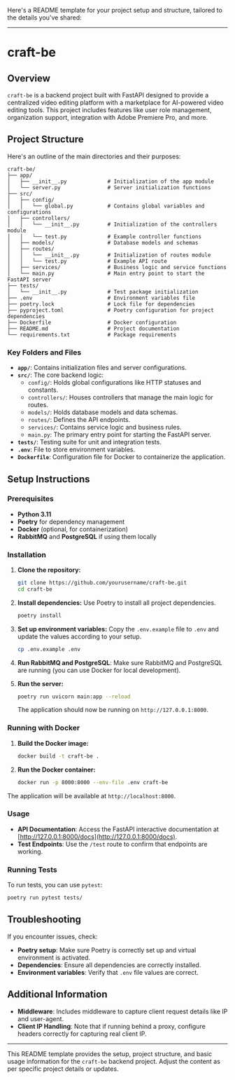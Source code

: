 Here's a README template for your project setup and structure, tailored to the details you've shared:

---

# craft-be

## Overview
`craft-be` is a backend project built with FastAPI designed to provide a centralized video editing platform with a marketplace for AI-powered video editing tools. This project includes features like user role management, organization support, integration with Adobe Premiere Pro, and more.

## Project Structure
Here's an outline of the main directories and their purposes:

```
craft-be/
├── app/
│   ├── __init__.py             # Initialization of the app module
│   └── server.py               # Server initialization functions
├── src/
│   ├── config/
│   │   └── global.py           # Contains global variables and configurations
│   ├── controllers/
│   │   └── __init__.py         # Initialization of the controllers module
│   │   └── test.py             # Example controller functions
│   ├── models/                 # Database models and schemas
│   ├── routes/
│   │   └── __init__.py         # Initialization of routes module
│   │   └── test.py             # Example API route
│   ├── services/               # Business logic and service functions
│   └── main.py                 # Main entry point to start the FastAPI server
├── tests/
│   └── __init__.py             # Test package initialization
├── .env                        # Environment variables file
├── poetry.lock                 # Lock file for dependencies
├── pyproject.toml              # Poetry configuration for project dependencies
├── Dockerfile                  # Docker configuration
├── README.md                   # Project documentation
└── requirements.txt            # Package requirements
```

### Key Folders and Files
- **`app/`**: Contains initialization files and server configurations.
- **`src/`**: The core backend logic:
  - `config/`: Holds global configurations like HTTP statuses and constants.
  - `controllers/`: Houses controllers that manage the main logic for routes.
  - `models/`: Holds database models and data schemas.
  - `routes/`: Defines the API endpoints.
  - `services/`: Contains service logic and business rules.
  - `main.py`: The primary entry point for starting the FastAPI server.
- **`tests/`**: Testing suite for unit and integration tests.
- **`.env`**: File to store environment variables.
- **`Dockerfile`**: Configuration file for Docker to containerize the application.

## Setup Instructions

### Prerequisites
- **Python 3.11**
- **Poetry** for dependency management
- **Docker** (optional, for containerization)
- **RabbitMQ** and **PostgreSQL** if using them locally

### Installation

1. **Clone the repository:**
   ```bash
   git clone https://github.com/yourusername/craft-be.git
   cd craft-be
   ```

2. **Install dependencies:**
   Use Poetry to install all project dependencies.
   ```bash
   poetry install
   ```

3. **Set up environment variables:**
   Copy the `.env.example` file to `.env` and update the values according to your setup.
   ```bash
   cp .env.example .env
   ```

4. **Run RabbitMQ and PostgreSQL**:
   Make sure RabbitMQ and PostgreSQL are running (you can use Docker for local development).

5. **Run the server:**
   ```bash
   poetry run uvicorn main:app --reload
   ```
   The application should now be running on `http://127.0.0.1:8000`.

### Running with Docker

1. **Build the Docker image:**
   ```bash
   docker build -t craft-be .
   ```

2. **Run the Docker container:**
   ```bash
   docker run -p 8000:8000 --env-file .env craft-be
   ```

The application will be available at `http://localhost:8000`.

### Usage

- **API Documentation**: Access the FastAPI interactive documentation at [http://127.0.0.1:8000/docs](http://127.0.0.1:8000/docs).
- **Test Endpoints**: Use the `/test` route to confirm that endpoints are working.

### Running Tests

To run tests, you can use `pytest`:
```bash
poetry run pytest tests/
```

## Troubleshooting

If you encounter issues, check:
- **Poetry setup**: Make sure Poetry is correctly set up and virtual environment is activated.
- **Dependencies**: Ensure all dependencies are correctly installed.
- **Environment variables**: Verify that `.env` file values are correct.

## Additional Information
- **Middleware**: Includes middleware to capture client request details like IP and user-agent.
- **Client IP Handling**: Note that if running behind a proxy, configure headers correctly for capturing real client IP.

---

This README template provides the setup, project structure, and basic usage information for the `craft-be` backend project. Adjust the content as per specific project details or updates.